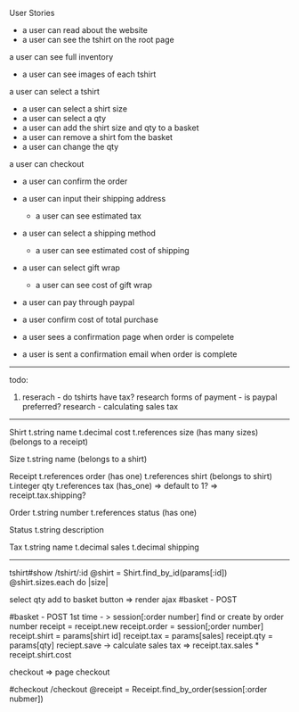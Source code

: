 User Stories
- a user can read about the website
- a user can see the tshirt on the root page

a user can see full inventory
- a user can see images of each tshirt

a user can select a tshirt
- a user can select a shirt size
- a user can select a qty
- a user can add the shirt size and qty to a basket
- a user can remove a shirt fom the basket
- a user can change the qty

a user can checkout
- a user can confirm the order
- a user can input their shipping address
  - a user can see estimated tax
- a user can select a shipping method
  - a user can see estimated cost of shipping
- a user can select gift wrap
  - a user can see cost of gift wrap

- a user can pay through paypal
- a user confirm cost of total purchase

- a user sees a confirmation page when order is compelete
- a user is sent a confirmation email when order is complete

__________________________________

todo:
1) reserach - do tshirts have tax?
research forms of payment - is paypal preferred?
research - calculating sales tax

_____________________________________

Shirt
t.string name
t.decimal cost
t.references size (has many sizes)
(belongs to a receipt)

Size
t.string name
(belongs to a shirt)

Receipt
t.references order (has one)
t.references shirt (belongs to shirt)
t.integer qty
t.references tax (has_one) => default to 1? => receipt.tax.shipping?

Order
t.string number
t.references status (has one)

Status
t.string description

Tax
t.string name
t.decimal sales
t.decimal shipping

________________________________

tshirt#show
  /tshirt/:id
  @shirt = Shirt.find_by_id(params[:id])
    @shirt.sizes.each do |size|

  select qty
  add to basket button => render ajax #basket - POST

#basket - POST
1st time - > session[:order number]
  find or create by order number
  receipt = receipt.new
  receipt.order = session[;order number]
  receipt.shirt = params[shirt id]
  receipt.tax = params[sales]
  receipt.qty = params[qty]
  reciept.save
  -> calculate sales tax => receipt.tax.sales * receipt.shirt.cost

  checkout => page checkout

#checkout
  /checkout
  @receipt = Receipt.find_by_order(session[:order nubmer])


